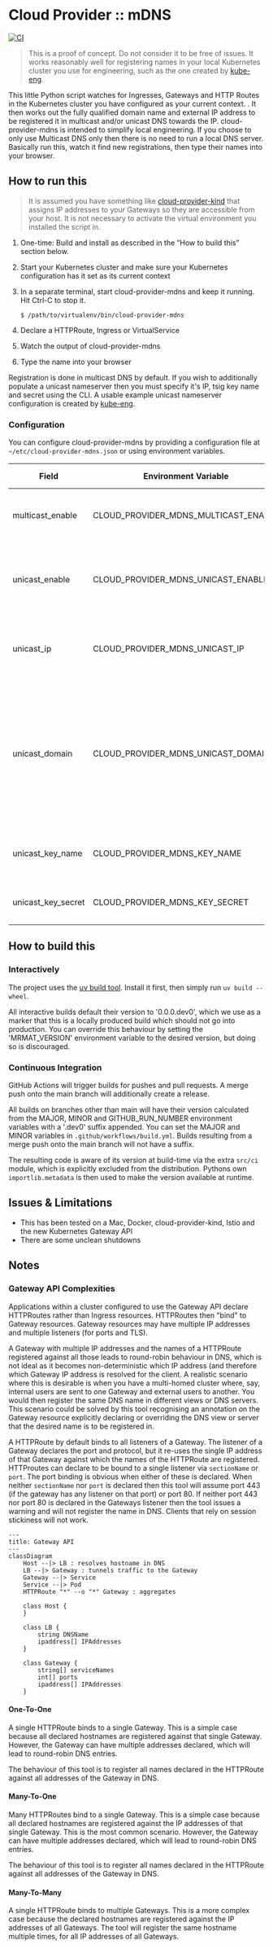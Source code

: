 # Cloud Provider :: mDNS

[![CI](https://github.com/MrMatAP/cloud-provider-mdns/actions/workflows/ci.yml/badge.svg)](https://github.com/MrMatAP/cloud-provider-mdns/actions/workflows/ci.yml)

> This is a proof of concept. Do not consider it to be free of issues. It works reasonably well for registering names
> in your local Kubernetes cluster you use for engineering, such as the one created by [kube-eng](https://github.com/mrmatap/kube-eng).

This little Python script watches for Ingresses, Gateways and HTTP Routes in the Kubernetes cluster you have configured as your current context.
.  It then works out the fully qualified domain name and external IP address to be registered it in multicast and/or unicast DNS towards the IP. cloud-provider-mdns is intended to simplify 
local engineering. If you choose to only use Multicast DNS only then there is no need to run a local DNS server. Basically run this, 
watch it find new registrations, then type their names into your browser.

## How to run this

> It is assumed you have something like [cloud-provider-kind](https://github.com/kubernetes-sigs/cloud-provider-kind)
> that assigns IP addresses to your Gateways so they are accessible from your host.
> It is not necessary to activate the virtual environment you installed the script in.

1. One-time: Build and install as described in the “How to build this” section below.
2. Start your Kubernetes cluster and make sure your Kubernetes configuration has it set as its current context
3. In a separate terminal, start cloud-provider-mdns and keep it running. Hit Ctrl-C to stop it.

    ```shell
    $ /path/to/virtualenv/bin/cloud-provider-mdns
    ```
   
4. Declare a HTTPRoute, Ingress or VirtualService
5. Watch the output of cloud-provider-mdns
6. Type the name into your browser

Registration is done in multicast DNS by default. If you wish to additionally populate a unicast nameserver then
you must specify it's IP, tsig key name and secret using the CLI. A usable example unicast nameserver configuration is created
by [kube-eng](https://github.com/mrmatap/kube-eng).

### Configuration

You can configure cloud-provider-mdns by providing a configuration file at `~/etc/cloud-provider-mdns.json` or using
environment variables.

| Field              | Environment Variable                 | Default Value | Description                                                                                                                                                                 |
|--------------------|--------------------------------------|---------------|-----------------------------------------------------------------------------------------------------------------------------------------------------------------------------|
| multicast_enable   | CLOUD_PROVIDER_MDNS_MULTICAST_ENABLE | True          | Enables registration in multicast DNS **for names that end in `.local`**                                                                                                    |
| unicast_enable     | CLOUD_PROVIDER_MDNS_UNICAST_ENABLE   | False         | Enables registration in unicast DNS **for all names that end in the specified domain**                                                                                      |
| unicast_ip         | CLOUD_PROVIDER_MDNS_UNICAST_IP       | 127.0.0.1     | IP address on which the Unicast DNS server listens on for DDNS updates                                                                                                      |
| unicast_domain     | CLOUD_PROVIDER_MDNS_UNICAST_DOMAIN   | k8s           | DNS Domain to update. This the zone name the unicast DNS server is authoritative for. The FQDNs to be registered can be anything, including subdomains of that domain name. |
| unicast_key_name   | CLOUD_PROVIDER_MDNS_KEY_NAME         | <empty>       | Name of the TSIG key authorised to update the unicast_domain                                                                                                                |
| unicast_key_secret | CLOUD_PROVIDER_MDNS_KEY_SECRET       | <empty>       | The TSIG key authorised to update the unicast_domain                                                                                                                        |


## How to build this

### Interactively

The project uses the [uv build tool](https://docs.astral.sh/uv/). Install it first, then simply run `uv build --wheel`.

All interactive builds default their version to '0.0.0.dev0', which we use as a marker that this is a locally produced
build which should not go into production. You can override this behaviour by setting the 'MRMAT_VERSION' environment
variable to the desired version, but doing so is discouraged.

### Continuous Integration

GitHub Actions will trigger builds for pushes and pull requests. A merge push onto the main branch will additionally
create a release.

All builds on branches other than main will have their version calculated from the MAJOR, MINOR and GITHUB_RUN_NUMBER
environment variables with a '.dev0' suffix appended. You can set the MAJOR and MINOR variables in
`.github/workflows/build.yml`. Builds resulting from a merge push onto the main branch will not have a suffix.

The resulting code is aware of its version at build-time via the extra `src/ci` module, which is explicitly excluded from
the distribution. Pythons own `importlib.metadata` is then used to make the version available at runtime.


## Issues & Limitations

* This has been tested on a Mac, Docker, cloud-provider-kind, Istio and the new Kubernetes Gateway API
* There are some unclean shutdowns

## Notes

### Gateway API Complexities

Applications within a cluster configured to use the Gateway API declare HTTPRoutes rather than Ingress resources.
HTTPRoutes then "bind" to Gateway resources. Gateway resources may have multiple IP addresses and multiple listeners (for ports and TLS). 

A Gateway with multiple IP addresses and the names of a HTTPRoute registered against all those leads to round-robin
behaviour in DNS, which is not ideal as it becomes non-deterministic which IP address (and
therefore which Gateway IP address is resolved for the client. A realistic scenario where this is desirable is when you have a multi-homed cluster where, say, internal users are sent to one Gateway and external users to another. You would then register the same DNS name in different views or DNS servers. This scenario could be solved by this tool recognising an annotation on the Gateway resource explicitly declaring or overriding the DNS view or server that the desired name is to be registered in.

A HTTPRoute by default binds to all listeners of a Gateway. The listener of a Gateway declares the port and protocol, but it re-uses the single IP address of that Gateway against which the names of the HTTPRoute are registered. HTTProutes
can declare to be bound to a single listener via `sectionName` or `port`. The port binding is obvious when either of
these is declared. When neither `sectionName` nor `port` is declared then this tool will assume port 443 (if the
gateway has any listener on that port) or port 80. If neither port 443 nor port 80 is declared in the Gateways listener
then the tool issues a warning and will not register the name in DNS.
Clients that rely on session stickiness will not work.

```mermaid
---
title: Gateway API
---
classDiagram
    Host --|> LB : resolves hostname in DNS
    LB --|> Gateway : tunnels traffic to the Gateway
    Gateway --|> Service
    Service --|> Pod
    HTTPRoute "*" --o "*" Gateway : aggregates
    
    class Host {
    }
    
    class LB {
        string DNSName
        ipaddress[] IPAddresses
    }
    
    class Gateway {
        string[] serviceNames
        int[] ports
        ipaddress[] IPAddresses
    }
```

#### One-To-One  

A single HTTPRoute binds to a single Gateway. This is a simple case because all declared hostnames are registered
against that single Gateway. However, the Gateway can have multiple addresses declared, which will lead to round-robin DNS entries. 

The behaviour of this tool is to register all names declared in the HTTPRoute against all addresses of the Gateway in DNS.

#### Many-To-One  

Many HTTPRoutes bind to a single Gateway. This is a simple case because all declared hostnames are registered
against the IP addresses of that single Gateway. This is the most common scenario. However, the Gateway can have multiple addresses declared, which will lead to round-robin DNS entries.

The behaviour of this tool is to register all names declared in the HTTPRoute against all addresses of the Gateway in DNS.

#### Many-To-Many 

A single HTTPRoute binds to multiple Gateways. This is a more complex case because the declared hostnames are
registered against the IP addresses of all Gateways. The tool will register the same hostname multiple times, for all IP addresses of all Gateways.
